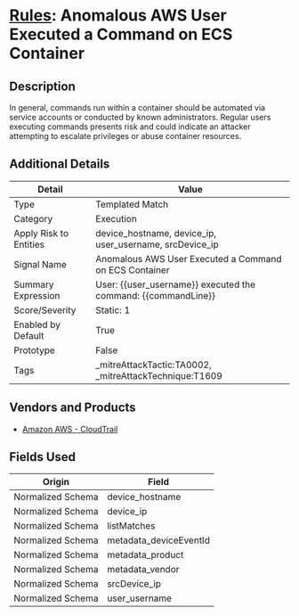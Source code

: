 # [Rules](README.md): Anomalous AWS User Executed a Command on ECS Container

## Description
In general, commands run within a container should be automated via service accounts or conducted by known administrators. Regular users executing commands presents risk and could indicate an attacker attempting to escalate privileges or abuse container resources.

## Additional Details
|Detail|Value|
|----|----|
|Type|Templated Match|
|Category|Execution|
|Apply Risk to Entities|device_hostname, device_ip, user_username, srcDevice_ip|
|Signal Name|Anomalous AWS User Executed a Command on ECS Container|
|Summary Expression|User: {{user_username}} executed the command: {{commandLine}}|
|Score/Severity|Static: 1|
|Enabled by Default|True|
|Prototype|False|
|Tags|_mitreAttackTactic:TA0002, _mitreAttackTechnique:T1609|
## Vendors and Products
- [Amazon AWS - CloudTrail](../products/033624b0-218e-4dcb-b93f-0f1fb1806c56.md)


## Fields Used

|Origin|Field|
|----|----|
|Normalized Schema|device_hostname|
|Normalized Schema|device_ip|
|Normalized Schema|listMatches|
|Normalized Schema|metadata_deviceEventId|
|Normalized Schema|metadata_product|
|Normalized Schema|metadata_vendor|
|Normalized Schema|srcDevice_ip|
|Normalized Schema|user_username|


